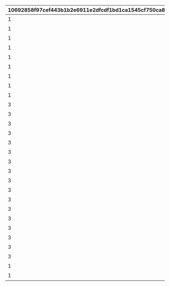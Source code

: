 |10692858f97cef443b1b2e6911e2dfcdf1bd1ca1545cf750ca86f4c7bf9d8a86|c18b5eaa43a10e872a15e5f0464eefec0c1225372ee355e4e1ac0bf1087db0a1|8979e722ca078842b4d4822c1ec82b72c7e88b78fb6bc625bc410d898105f79d|9a4968820f1b66bebbd33592a8bd1de99dcfaf9181dfba6b10134fa9f65c139d|4cdf3cbc049fbea1c3cded2357dd8dd7eeb25b7ba2b5a8f1f7579fdce3f95234|d9869c8eda3d0ea911bd00a716c985cf76f65d475a715a868c7d563e34776bbb|23c201588fd980120451c0507f182476e17e8a5aa17e12e59454f2adb999a7fb|
| --- | --- | --- | --- | --- | --- | --- |
|1|101|10101|2020-08-04 12:00:00|2023/12/31 23:59:59|アニメ プリンセスコネクト！Re:Dive 1 封入特典|0|
|1|101|10102|2020-09-03 19:00:00|2023/12/31 23:59:59|アニメ プリンセスコネクト！Re:Dive 2 封入特典|0|
|1|101|10103|2020-10-01 17:00:00|2023/12/31 23:59:59|アニメ プリンセスコネクト！Re:Dive 3 封入特典|0|
|1|101|10104|2020-11-05 12:00:00|2023/12/31 23:59:59|アニメ プリンセスコネクト！Re:Dive 4 封入特典|0|
|1|102|10201|2022-03-21 00:00:00|2026/12/31 23:59:59|アニメ プリコネ！Re:Dive Season2 1巻 購入特典|0|
|1|102|10202|2022-04-18 00:00:00|2026/12/31 23:59:59|アニメ プリコネ！Re:Dive Season2 2巻 購入特典|0|
|1|102|10203|2022-05-16 00:00:00|2026/12/31 23:59:59|アニメ プリコネ！Re:Dive Season2 3巻 購入特典|0|
|1|201|20101|2021-05-19 00:00:00|2022/05/19 23:59:59|週刊ファミ通6月3日号（5月20日発売） 封入特典|0|
|1|202|20201|2021-07-30 00:00:00|2030/07/30 23:59:59|公式アートワークス Vol.3 発売記念アイテム|0|
|3|203|20301|2023-01-15 15:00:00|2024/01/31 23:59:59|プリコネフェス2023　リアルガチャ|1|
|3|203|20302|2023-01-15 15:00:00|2024/01/31 23:59:59|プリコネフェス2023　リアルガチャ|1|
|3|203|20303|2023-01-15 15:00:00|2024/01/31 23:59:59|プリコネフェス2023　リアルガチャ|1|
|3|203|20304|2023-01-15 15:00:00|2024/01/31 23:59:59|プリコネフェス2023　リアルガチャ|1|
|3|203|20305|2023-01-15 15:00:00|2024/01/31 23:59:59|プリコネフェス2023　リアルガチャ|1|
|3|203|20306|2023-01-15 15:00:00|2024/01/31 23:59:59|プリコネフェス2023　リアルガチャ|1|
|3|203|20307|2023-01-15 15:00:00|2024/01/31 23:59:59|プリコネフェス2023　リアルガチャ|1|
|3|203|20308|2023-01-15 15:00:00|2024/01/31 23:59:59|プリコネフェス2023　リアルガチャ|1|
|3|203|20309|2023-01-15 15:00:00|2024/01/31 23:59:59|プリコネフェス2023　リアルガチャ|1|
|3|203|20310|2023-01-15 15:00:00|2024/01/31 23:59:59|プリコネフェス2023　リアルガチャ|1|
|3|203|20311|2023-01-15 15:00:00|2024/01/31 23:59:59|プリコネフェス2023　リアルガチャ|1|
|3|203|20312|2023-01-15 15:00:00|2024/01/31 23:59:59|プリコネフェス2023　リアルガチャ|1|
|3|203|20313|2023-01-15 15:00:00|2024/01/31 23:59:59|プリコネフェス2023　リアルガチャ|1|
|3|203|20314|2023-01-15 15:00:00|2024/01/31 23:59:59|プリコネフェス2023　リアルガチャ|1|
|3|203|20315|2023-01-15 15:00:00|2024/01/31 23:59:59|プリコネフェス2023　リアルガチャ|1|
|3|203|20316|2023-01-15 15:00:00|2024/01/31 23:59:59|プリコネフェス2023　リアルガチャ|1|
|3|203|20317|2023-01-15 15:00:00|2024/01/31 23:59:59|プリコネフェス2023　リアルガチャ|1|
|1|204|20401|2024-02-14 00:00:00|2025/02/13 23:59:59|キャラクターソングアルバムVol.5 購入特典|0|
|1|205|20501|2024-02-14 00:00:00|2025/02/13 23:59:59|サウンドトラックVol.6 購入特典|0|